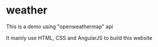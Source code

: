 # weather
This is a demo using "openweathermap" api

It mainly use HTML, CSS and AngularJS to build this website
